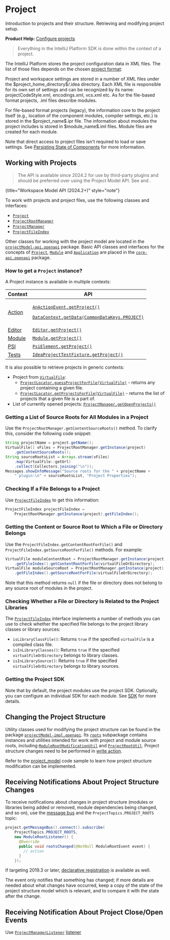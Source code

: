 <!-- Copyright 2000-2024 JetBrains s.r.o. and contributors. Use of this source code is governed by the Apache 2.0 license. -->

# Project

<link-summary>Introduction to projects and their structure. Retrieving and modifying project setup.</link-summary>

<tldr>

**Product Help:** [Configure projects](https://www.jetbrains.com/help/idea/working-with-projects.html)

</tldr>

> Everything in the IntelliJ Platform SDK is done within the context of a project.

The IntelliJ Platform stores the project configuration data in XML files.
The list of those files depends on the chosen [project format](https://www.jetbrains.com/help/idea/creating-and-managing-projects.html#project-formats):

<tabs>
<tab title="Directory-Based">

Project and workspace settings are stored in a number of XML files under the <path>\$project_home_directory\$/.idea</path> directory.
Each XML file is responsible for its own set of settings and can be recognized by its name: <path>projectCodeStyle.xml</path>, <path>encodings.xml</path>, <path>vcs.xml</path> etc.
As for the file-based format projects, <path>.iml</path> files describe modules.

</tab>

<tab title="File-Based (Legacy)">

For file-based format projects (legacy), the information core to the project itself (e.g., location of the component modules, compiler settings, etc.) is stored in the <path>\$project_name\$.ipr</path> file.
The information about modules the project includes is stored in <path>\$module_name\$.iml</path> files.
Module files are created for each module.

</tab>
</tabs>

Note that direct access to project files isn't required to load or save settings.
See [Persisting State of Components](persisting_state_of_components.md) for more information.

## Working with Projects

<snippet id="useWorkspaceModelAPI">

> The [](workspace_model.md) API is available since 2024.2 for use by third-party plugins and should be preferred over using the Project Model API.
> See [](workspace_model.md#interoperability) and [](workspace_model_usages.md).
>
{title="Workspace Model API (2024.2+)" style="note"}

</snippet>

To work with projects and project files, use the following classes and interfaces:

* [`Project`](%gh-ic%/platform/core-api/src/com/intellij/openapi/project/Project.java)
* [`ProjectRootManager`](%gh-ic%/platform/projectModel-api/src/com/intellij/openapi/roots/ProjectRootManager.java)
* [`ProjectManager`](%gh-ic%/platform/projectModel-api/src/com/intellij/openapi/project/ProjectManager.java)
* [`ProjectFileIndex`](%gh-ic%/platform/projectModel-api/src/com/intellij/openapi/roots/ProjectFileIndex.java)

Other classes for working with the project model are located in the [`projectModel-api.openapi`](%gh-ic%/platform/projectModel-api/src/com/intellij/openapi) package.
Basic API classes and interfaces for the concepts of [`Project`](%gh-ic%/platform/core-api/src/com/intellij/openapi/project/Project.java), [`Module`](%gh-ic%/platform/core-api/src/com/intellij/openapi/module/Module.java) and [`Application`](%gh-ic%/platform/core-api/src/com/intellij/openapi/application/Application.java)  are placed in the [`core-api.openapi`](%gh-ic%/platform/core-api/src/com/intellij/openapi) package.

### How to get a `Project` instance?

A Project instance is available in multiple contexts:

| Context                          | API                                                                                                                                                                                                                                                      |
|----------------------------------|----------------------------------------------------------------------------------------------------------------------------------------------------------------------------------------------------------------------------------------------------------|
| [Action](basic_action_system.md) | <p>[`AnActionEvent.getProject()`](%gh-ic%/platform/editor-ui-api/src/com/intellij/openapi/actionSystem/AnActionEvent.java)</p><p>[`DataContext.getData(CommonDataKeys.PROJECT)`](%gh-ic%/platform/core-ui/src/openapi/actionSystem/DataContext.java)</p> |
| [Editor](editor_basics.md)       | [`Editor.getProject()`](%gh-ic%/platform/editor-ui-api/src/com/intellij/openapi/editor/Editor.java)                                                                                                                                                      |
| [Module](module.md)              | [`Module.getProject()`](%gh-ic%/platform/core-api/src/com/intellij/openapi/module/Module.java)                                                                                                                                                           |
| [PSI](psi.md)                    | [`PsiElement.getProject()`](%gh-ic%/platform/core-api/src/com/intellij/psi/PsiElement.java)                                                                                                                                                              |
| [Tests](testing_plugins.md)      | [`IdeaProjectTestFixture.getProject()`](%gh-ic%/platform/testFramework/src/com/intellij/testFramework/fixtures/IdeaProjectTestFixture.java)                                                                                                              |

It is also possible to retrieve projects in generic contexts:
* Project from [`VirtualFile`](virtual_file.md):
  * [`ProjectLocator.guessProjectForFile(VirtualFile)`](%gh-ic%/platform/core-api/src/com/intellij/openapi/project/ProjectLocator.kt) - returns any project containing a given file.
  * [`ProjectLocator.getProjectsForFile(VirtualFile)`](%gh-ic%/platform/core-api/src/com/intellij/openapi/project/ProjectLocator.kt) - returns the list of projects that a given file is a part of.
* List of currently opened projects: [`ProjectManager.getOpenProjects()`](%gh-ic%/platform/projectModel-api/src/com/intellij/openapi/project/ProjectManager.java)

### Getting a List of Source Roots for All Modules in a Project

Use the `ProjectRootManager.getContentSourceRoots()` method.
To clarify this, consider the following code snippet:

```java
String projectName = project.getName();
VirtualFile[] vFiles = ProjectRootManager.getInstance(project)
    .getContentSourceRoots();
String sourceRootsList = Arrays.stream(vFiles)
    .map(VirtualFile::getUrl)
    .collect(Collectors.joining("\n"));
Messages.showInfoMessage("Source roots for the " + projectName +
    " plugin:\n" + sourceRootsList, "Project Properties");
```

### Checking If a File Belongs to a Project

Use [`ProjectFileIndex`](%gh-ic%/platform/projectModel-api/src/com/intellij/openapi/roots/ProjectFileIndex.java) to get this information:

```java
ProjectFileIndex projectFileIndex =
    ProjectRootManager.getInstance(project).getFileIndex();
```

### Getting the Content or Source Root to Which a File or Directory Belongs

Use the `ProjectFileIndex.getContentRootForFile()` and `ProjectFileIndex.getSourceRootForFile()` methods.
For example:

```java
VirtualFile moduleContentRoot = ProjectRootManager.getInstance(project)
    .getFileIndex().getContentRootForFile(virtualFileOrDirectory);
VirtualFile moduleSourceRoot = ProjectRootManager.getInstance(project)
    .getFileIndex().getSourceRootForFile(virtualFileOrDirectory);
```

Note that this method returns `null` if the file or directory does not belong to any source root of modules in the project.

### Checking Whether a File or Directory Is Related to the Project Libraries

The [`ProjectFileIndex`](%gh-ic%/platform/projectModel-api/src/com/intellij/openapi/roots/ProjectFileIndex.java) interface implements a number of methods you can use to check whether the specified file belongs to the project library classes or library sources:
* `isLibraryClassFile()`: Returns `true` if the specified `virtualFile` is a compiled class file.
* `isInLibraryClasses()`: Returns `true` if the specified `virtualFileOrDirectory` belongs to library classes.
* `isInLibrarySource()`: Returns `true` if the specified `virtualFileOrDirectory` belongs to library sources.

### Getting the Project SDK

Note that by default, the project modules use the project SDK.
Optionally, you can configure an individual SDK for each module.
See [SDK](sdk.md) for more details.

## Changing the Project Structure

Utility classes used for modifying the project structure can be found in the package [`projectModel-impl.openapi`](%gh-ic%/platform/projectModel-impl/src/com/intellij/openapi).
Its [`roots`](%gh-ic%/platform/projectModel-impl/src/com/intellij/openapi/roots) subpackage contains instances and utilities intended for work with project and module source roots, including [`ModuleRootModificationUtil`](%gh-ic%/platform/projectModel-api/src/com/intellij/openapi/roots/ModuleRootModificationUtil.java) and [`ProjectRootUtil`](%gh-ic%/platform/projectModel-impl/src/com/intellij/openapi/projectRoots/impl/ProjectRootUtil.java).
Project structure changes need to be performed in [write action](threading_model.md#write-actions).

Refer to the [project_model](%gh-sdk-samples-master%/project_model/src/main/java/org/intellij/sdk/project/model/ModificationAction.java) code sample to learn how project structure modification can be implemented.

## Receiving Notifications About Project Structure Changes

To receive notifications about changes in project structure (modules or libraries being added or removed, module dependencies being changed, and so on), use the [message bus](messaging_infrastructure.md) and the `ProjectTopics.PROJECT_ROOTS` topic:

```java
project.getMessageBus().connect().subscribe(
    ProjectTopics.PROJECT_ROOTS,
    new ModuleRootListener() {
      @Override
      public void rootsChanged(@NotNull ModuleRootEvent event) {
        // action
      }
    });
```

If targeting 2019.3 or later, [declarative registration](plugin_listeners.md) is available as well.

The event only notifies that something has changed; if more details are needed about what changes have occurred, keep a copy of the state of the project structure model which is relevant, and to compare it with the state after the change.

## Receiving Notification About Project Close/Open Events

Use [`ProjectManagerListener`](%gh-ic%/platform/projectModel-api/src/com/intellij/openapi/project/ProjectManagerListener.java) [listener](plugin_listeners.md)
